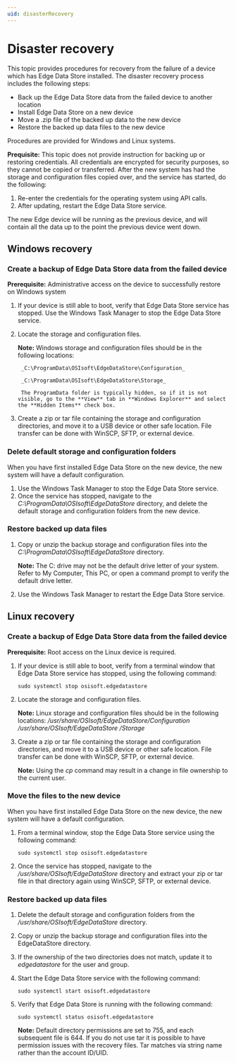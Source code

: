 ```yaml
---
uid: disasterRecovery
---
```


# Disaster recovery

This topic provides procedures for recovery from the failure of a device which has Edge Data Store installed.  The disaster recovery process includes the following steps:

- Back up the Edge Data Store data from the failed device to another location
- Install Edge Data Store on a new device
- Move a .zip file of the backed up data to the new device
- Restore the backed up data files to the new device

Procedures are provided for Windows and Linux systems.
 
**Prequisite:**  This topic does not provide instruction for backing up or restoring credentials. All credentials are encrypted for security purposes, so they cannot be copied or transferred. After the new system has had the storage and configuration files copied over, and the service has started, do the following:

1. Re-enter the credentials for the operating system using API calls. 
2. After updating, restart the Edge Data Store service. 
	
The new Edge device will be running as the previous device, and will contain all the data up to the point the previous device went down.


## Windows recovery

### Create a backup of Edge Data Store data from the failed device

**Prerequisite:** Administrative access on the device to successfully restore on Windows system

1. If your device is still able to boot, verify that Edge Data Store service has stopped. Use the Windows Task Manager to stop the Edge Data Store service.
2. Locate the storage and configuration files.

   **Note:** Windows storage and configuration files should be in the following locations:
   
		_C:\ProgramData\OSIsoft\EdgeDataStore\Configuration_
   
		_C:\ProgramData\OSIsoft\EdgeDataStore\Storage_
   
		The ProgramData folder is typically hidden, so if it is not visible, go to the **View** tab in **Windows Explorer** and select the **Hidden Items** check box.

3. Create a zip or tar file containing the storage and configuration directories, and move it to a USB device or other safe location. File transfer can be done with WinSCP, SFTP, or external device.

### Delete default storage and configuration folders

When you have first installed Edge Data Store on the new device, the new system will have a default configuration. 

1. Use the Windows Task Manager to stop the Edge Data Store service.	
2. Once the service has stopped, navigate to the _C:\ProgramData\OSIsoft\EdgeDataStore_ directory, and delete the default storage and configuration folders from the new device.

### Restore backed up data files

1. Copy or unzip the backup storage and configuration files into the _C:\ProgramData\OSIsoft\EdgeDataStore_ directory.

   **Note:** The C: drive may not be the default drive letter of your system. Refer to My Computer, This PC, or open a command prompt to verify the default drive letter.

2. Use the Windows Task Manager to restart the Edge Data Store service.

## Linux recovery

### Create a backup of Edge Data Store data from the failed device

**Prerequisite:** Root access on the Linux device is required.

1. If your device is still able to boot, verify from a terminal window that Edge Data Store service has stopped, using the following command: 

	  ```
	  sudo systemctl stop osisoft.edgedatastore
	  ```

2. Locate the storage and configuration files.

   **Note:** Linux storage and configuration files should be in the following locations:
			_/usr/share/OSIsoft/EdgeDataStore/Configuration_
			_/usr/share/OSIsoft/EdgeDataStore /Storage_

3. Create a zip or tar file containing the storage and configuration directories, and move it to a USB device or other safe location. File transfer can be done with WinSCP, SFTP, or external device.

   **Note:** Using the _cp_ command may result in a change in file ownership to the current user. 

### Move the files to the new device

When you have first installed Edge Data Store on the new device, the new system will have a default configuration. 

1. From a terminal window, stop the Edge Data Store service using the following command:

	  ```
	  sudo systemctl stop osisoft.edgedatastore
	  ```

2. Once the service has stopped, navigate to the _/usr/share/OSIsoft/EdgeDataStore_ directory and extract your zip or tar file in that directory again using WinSCP, SFTP, or external device.

### Restore backed up data files

1. Delete the default storage and configuration folders from the _/usr/share/OSIsoft/EdgeDataStore_ directory.
2. Copy or unzip the backup storage and configuration files into the EdgeDataStore directory.
3. If the ownership of the two directories does not match, update it to _edgedatastore_ for the user and group. 
4. Start the Edge Data Store service with the following command:

	  ```
	  sudo systemctl start osisoft.edgedatastore
	  ```

5. Verify that Edge Data Store is running with the following command:

	  ```
	  sudo systemctl status osisoft.edgedatastore
	  ```

   **Note:** Default directory permissions are set to 755, and each subsequent file is 644. If you do not use tar it is possible to have permission issues with the recovery files. Tar matches via string name rather than the account ID/UID.
